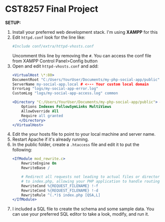 # CST8257 Final Project

**SETUP:**
1. Install your preferred web development stack. I'm using **XAMPP** for this
2. Edit `httpd.conf` look for the line like:
   ```apache
   #Include conf/extra/httpd-vhosts.conf
   ```
   Uncomment this line by removing the `#`. You can access the conf file from XAMPP Control Panel>Config button
3. Open and edit `httpd-vhosts.conf` and add:
	```apache
   <VirtualHost \*:80>
   	DocumentRoot "C:/Users/YourUser/Documents/my-php-social-app/public" # <--- IMPORTANT: Path to your 'public' folder
   	ServerName my-social-app.local # <--- Your custom local domain
   	ErrorLog "logs/my-social-app-error.log"
   	CustomLog "logs/my-social-app-access.log" common

   	<Directory "C:/Users/YourUser/Documents/my-php-social-app/public"> # <--- Match DocumentRoot
   		Options Indexes FollowSymLinks MultiViews
   		AllowOverride All
   		Require all granted
       </Directory>
	</VirtualHost>
	```
4. Edit the your hosts file to point to your local machine and server name.
5. Restart Apache if it's already running.
6. In the public folder, create a `.htaccess` file and edit it to put the following:
	```apache
	<IfModule mod_rewrite.c>
    	RewriteEngine On
    	RewriteBase /

    	# Redirect all requests not leading to actual files or directories
    	# to index.php, allowing your PHP application to handle routing.
    	RewriteCond %{REQUEST_FILENAME} !-f
    	RewriteCond %{REQUEST_FILENAME} !-d
    	RewriteRule ^(.*)$ index.php [QSA,L]
	</IfModule>
	```
7. I included a SQL file to create the schema and some sample data. You can use your preferred SQL editor to take a look, modify, and run it.